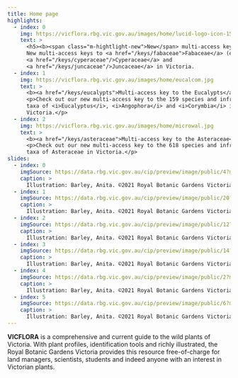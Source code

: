 ```yaml
---
title: Home page
highlights:
  - index: 0
    img: https://vicflora.rbg.vic.gov.au/images/home/lucid-logo-icon-150.png
    text: >
      <h5><b><span class="m-hightlight-new">New</span> multi-access keys</b></h5>
      New multi-access keys to <a href="/keys/fabaceae">Fabaceae</a> (excl. Acacia),
      <a href="/keys/cyperaceae"/>Cyperaceae</a> and  
      <a href="/keys/juncaceae"/>Juncaceae</a> in Victoria.
  - index: 1
    img: https://vicflora.rbg.vic.gov.au/images/home/eucalcom.jpg
    text: >
      <b><a href="/keys/eucalypts">Multi-access key to the Eucalypts</a></b>
      <p>Check out our new multi-access key to the 159 species and infraspecific 
      taxa of <i>Eucalyptus</i>, <i>Angophora</i> and <i>Corymbia</i> in 
      Victoria.</p>
  - index: 2
    img: https://vicflora.rbg.vic.gov.au/images/home/microwal.jpg
    text: >
      <b><a href="/keys/asteraceae">Multi-access key to the Asteraceae</a></b> 
      <p>Check out our new multi-access key to the 618 species and infraspecific 
      taxa of Asteraceae in Victoria.</p>
slides:
  - index: 0
    imgSource: https://data.rbg.vic.gov.au/cip/preview/image/public/4?maxsize=600
    caption: >
      Illustration: Barley, Anita. ©2021 Royal Botanic Gardens Victoria. CC BY-NC-SA 4.0.
  - index: 1
    imgSource: https://data.rbg.vic.gov.au/cip/preview/image/public/20?maxsize=600
    caption: >
      Illustration: Barley, Anita. ©2021 Royal Botanic Gardens Victoria. CC BY-NC-SA 4.0.
  - index: 2
    imgSource: https://data.rbg.vic.gov.au/cip/preview/image/public/12?maxsize=600
    caption: >
      Illustration: Barley, Anita. ©2021 Royal Botanic Gardens Victoria. CC BY-NC-SA 4.0.
  - index: 3
    imgSource: https://data.rbg.vic.gov.au/cip/preview/image/public/14?maxsize=600
    caption: >
      Illustration: Barley, Anita. ©2021 Royal Botanic Gardens Victoria. CC BY-NC-SA 4.0.
  - index: 4
    imgSource: https://data.rbg.vic.gov.au/cip/preview/image/public/2?maxsize=600
    caption: >
      Illustration: Barley, Anita. ©2021 Royal Botanic Gardens Victoria. CC BY-NC-SA 4.0.
  - index: 5
    imgSource: https://data.rbg.vic.gov.au/cip/preview/image/public/6?maxsize=600
    caption: >
      Illustration: Barley, Anita. ©2021 Royal Botanic Gardens Victoria. CC BY-NC-SA 4.0.
---
```


**VICFLORA** is a comprehensive and current guide to the wild plants of
Victoria. With plant profiles, identification tools and richly illustrated, the
Royal Botanic Gardens Victoria provides this resource free-of-charge for land
managers, scientists, students and indeed anyone with an interest in Victorian
plants.
